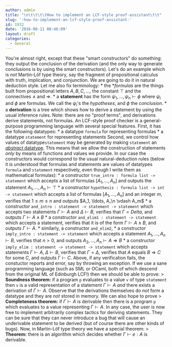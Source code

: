 ```yaml
---
author: admin
title: "\n\t\t\t\tHow to implement an LCF-style proof-assistant\t\t"
slug: '-how-to-implement-an-lcf-style-proof-assistant-'
id: 1932
date: '2016-08-11 08:46:09'
layout: draft
categories:
  - General
---
```


You're almost right, except that these "smart constructors" do something: they output the conclusion of the derivation (and the only way to generate conclusions is by using the smart constructors). Let's do an example which is *not* Martin-Löf type theory, say the fragment of propositional calculus with truth, implication, and conjunction. We are going to do it in natural deduction style. Let me also fix terminology: * the **formulas* are the things built from propositional letters $A, B, C, \ldots$, the constant $\top$ and the connectives $\land$ and $\Rightarrow$. * a **statement** has the form $\psi_1, \ldots, \psi_n \vdash \phi$ where $\psi_i$ and $\phi$ are formulas. We call the $\psi_i$'s the *hypotheses*, and $\phi$ the *conclusion*. * a **derivation** is a tree which shows how to derive a statement by using the usual inference rules. Note: there are no "proof terms", and derivations derive statements, not formulas. An LCF-style proof checker is a general-purpose programming language with several special features. First, it has the following datatypes: * a datatype `formula` for representing formulas * a datatype `statement` for representing statements Second, we control how values of datatype`statement` may be generated by making `statement` an [*abstract* datatype](http://homepages.inf.ed.ac.uk/stg/NOTES/node79.html). This means that we allow the construction of statements *only* by means of functions and values we provide. In our case the constructors would correspond to the usual natural-deduction rules (below it is understood that formulas and statements are values of datatypes `formula` and `statement` respectively, even though I write them as mathematical formulas): * a constructor `true_intro : formula list -> statement` which accepts a list of formulas $[A_1, \ldots, A_n]$ and outputs the statement $A_1, \ldots, A_n \vdash \top$ * a constructor `hypothesis : formula list -> int -> statement` which accepts a list of formulas $[A_1, \ldots, A_n]$ and an integer $m$, verifies that $1 \leq m \leq n$ and outputs $A_1, \ldots, A_\n \vdash A_m$ * a constructor `and_intro : statement -> statement -> statement` which accepts two statements $\Gamma \vdash A$ and $\Delta \vdash B$, verifies that $\Gamma = Delta$, and outputs $\Gamma \vdash A \land B$ * a constructor `and_elim1 : statement -> statement` which accepts a statement, verifies that it is of the form $\Gamma \vdash A \land B$, and outputs $\Gamma \vdash A$. * similarly, a constructor `and_elim2`, * a constructor `imply_intro : statement -> statement` which accepts a statement $A_1, \ldots, A_n \vdash B$, verifies that $n > 0$, and outputs $A_2, \ldots, A_n \vdash A \Rightarrow B$ * a constructor `imply_elim : statement -> statement -> statement` which accepts statements $\Gamma \vdash A$, $\Delta \vdash B$, verifies that $\Gamma = \Delta$, verifies that $A$ equals $B \Rightarrow C$ for some $C$, and outputs $\Gamma \vdash C$. Above, if any verification fails, the constuctor reports and error, say by throwing an exception. If we use a sane programming language (such as SML or OCaml, both of which descend from the original ML of Edinburgh LCF!) then we should be able to prove: > **Soundness theorem:** if a program `p` evaluates to a value `v` of type `statement` then `v` is a valid representation of a statement $\Gamma \vdash A$ *and* there exists a derivation of $\Gamma \vdash A$. Observe that the derivations themselves do *not* form a datatype and they are *not* stored in memory. We can also hope to prove > **Completeness theorem:** if $\Gamma \vdash A$ is derivable then there is a program `p` which evaluates to a value representing $\Gamma \vdash A$. In any case, the user is now free to implement arbitrarily complex tactics for deriving statements. They can be sure that they can never introduce a bug that will cause an underivable statement to be derived (but of course there are other kinds of bugs). Now, in Martin-Löf type theory we have a special theorem: > **Theorem:** there is an algorithm which decides whether $\Gamma \vdash e : A$ is derivable.